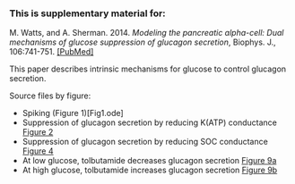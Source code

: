 ### This is supplementary material for:

M. Watts, and A. Sherman. 2014. *Modeling the pancreatic alpha-cell: Dual mechanisms of glucose suppression of glucagon secretion*, Biophys. J., 106:741-751. [[PubMed]](https://pubmed.ncbi.nlm.nih.gov/24507615/)

This paper describes intrinsic mechanisms for glucose to control glucagon secretion.

Source files by figure:

* Spiking (Figure 1)[Fig1.ode]
*	Suppression of glucagon secretion by reducing K(ATP) conductance [Figure 2](Fig2.ode)
*	Suppression of glucagon secretion by reducing SOC conductance [Figure 4](Fig4.ode)
*	At low glucose, tolbutamide decreases glucagon secretion [Figure 9a](Fig9a.ode)
*	At high glucose, tolbutamide increases glucagon secretion [Figure 9b](Fig9b.ode)
